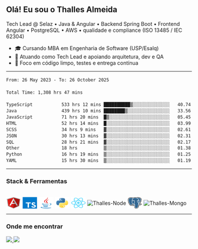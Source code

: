 ## Olá! Eu sou o Thalles Almeida

Tech Lead @ Selaz • Java & Angular • Backend Spring Boot • Frontend Angular • PostgreSQL • AWS • qualidade e compliance (ISO 13485 / IEC 62304)

- 🎓 Cursando MBA em Engenharia de Software (USP/Esalq)
- 🎯 Atuando como Tech Lead e apoiando arquitetura, dev e QA
- 🚀 Foco em código limpo, testes e entrega contínua

---

  <!--START_SECTION:waka-->

```txt
From: 26 May 2023 - To: 26 October 2025

Total Time: 1,308 hrs 47 mins

TypeScript           533 hrs 12 mins ██████████▒░░░░░░░░░░░░░░   40.74 %
Java                 439 hrs 10 mins ████████▒░░░░░░░░░░░░░░░░   33.56 %
JavaScript           71 hrs 20 mins  █▒░░░░░░░░░░░░░░░░░░░░░░░   05.45 %
HTML                 52 hrs 14 mins  █░░░░░░░░░░░░░░░░░░░░░░░░   03.99 %
SCSS                 34 hrs 9 mins   ▓░░░░░░░░░░░░░░░░░░░░░░░░   02.61 %
JSON                 30 hrs 13 mins  ▓░░░░░░░░░░░░░░░░░░░░░░░░   02.31 %
SQL                  28 hrs 21 mins  ▓░░░░░░░░░░░░░░░░░░░░░░░░   02.17 %
Other                18 hrs          ▒░░░░░░░░░░░░░░░░░░░░░░░░   01.38 %
Python               16 hrs 19 mins  ▒░░░░░░░░░░░░░░░░░░░░░░░░   01.25 %
YAML                 15 hrs 30 mins  ▒░░░░░░░░░░░░░░░░░░░░░░░░   01.19 %
```

<!--END_SECTION:waka-->

---
 
### Stack & Ferramentas

<div style="display: inline_block"><br>
  <!-- Linguagens / Frameworks -->
  <img align="center" alt="Thalles-Angular" title="Angular" height="32" width="40" src="https://raw.githubusercontent.com/devicons/devicon/master/icons/angularjs/angularjs-original.svg">
  <img align="center" alt="Thalles-TS" title="TypeScript" height="32" width="40" src="https://raw.githubusercontent.com/devicons/devicon/master/icons/typescript/typescript-plain.svg">
  <img align="center" alt="Thalles-Java" title="Java" height="32" width="40" src="https://raw.githubusercontent.com/devicons/devicon/master/icons/java/java-original.svg">
  <img align="center" alt="Thalles-Python" title="Python" height="32" width="40" src="https://raw.githubusercontent.com/devicons/devicon/master/icons/python/python-original.svg">
  <img align="center" alt="Thalles-React" title="React" height="32" width="40" src="https://raw.githubusercontent.com/devicons/devicon/master/icons/react/react-original.svg">
  <img align="center" alt="Thalles-Node" title="Node.js" height="32" width="40" src="https://cdn.jsdelivr.net/gh/devicons/devicon/icons/nodejs/nodejs-original.svg" />
  <!-- Banco / Infra -->
  <img align="center" alt="Thalles-PostgreSQL" title="PostgreSQL" height="32" width="40" src="https://raw.githubusercontent.com/devicons/devicon/master/icons/postgresql/postgresql-original.svg">
  <img align="center" alt="Thalles-Mongo" title="MongoDB" height="32" width="40" src="https://cdn.jsdelivr.net/gh/devicons/devicon/icons/mongodb/mongodb-original.svg" />
</div>

---

### Onde me encontrar
  
<div>
  <a href="https://www.linkedin.com/in/thalles-hsa" target="_blank">
    <img src="https://img.shields.io/badge/-LinkedIn-%230077B5?style=for-the-badge&logo=linkedin&logoColor=white">
  </a>
  <a href="mailto:thsa.henrique@gmail.com">
    <img src="https://img.shields.io/badge/-Gmail-%23333?style=for-the-badge&logo=gmail&logoColor=white">
  </a>
</div>
